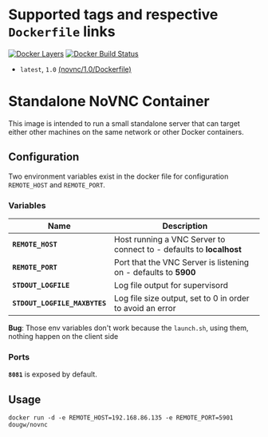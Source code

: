 # Supported tags and respective `Dockerfile` links
[![Docker Layers](https://images.microbadger.com/badges/image/ardeveloppement/novnc.svg)][microbadger]
[![Docker Build Status](https://img.shields.io/docker/build/ardeveloppement/novnc.svg)][dockerstore]

* `latest`, `1.0` [(novnc/1.0/Dockerfile)](https://github.com/ArDeveloppement/docker-images/blob/master/novnc/1.0/Dockerfile)

# Standalone NoVNC Container

This image is intended to run a small standalone server that can target either other machines on the same network or other Docker containers.

## Configuration

Two environment variables exist in the docker file for configuration `REMOTE_HOST` and `REMOTE_PORT`.

### Variables

|Name|Description|
|----|-----------|
|**`REMOTE_HOST`**|Host running a VNC Server to connect to - defaults to **localhost**|
|**`REMOTE_PORT`**|Port that the VNC Server is listening on - defaults to **5900**|
|**`STDOUT_LOGFILE`**|Log file output for supervisord|
|**`STDOUT_LOGFILE_MAXBYTES`**|Log file size output, set to 0 in order to avoid an error|

 **Bug**: Those env variables don't work because the `launch.sh`, using them, 
 nothing happen on the client side

### Ports
**`8081`** is exposed by default.

## Usage

```
docker run -d -e REMOTE_HOST=192.168.86.135 -e REMOTE_PORT=5901 dougw/novnc
```

[microbadger]: https://microbadger.com/images/ardeveloppement/novnc
[dockerstore]: https://store.docker.com/community/images/ardeveloppement/novnc